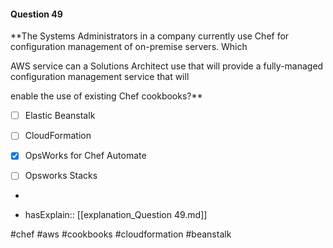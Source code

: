 #### Question  49


**The Systems Administrators in a company currently use Chef for configuration management of on-premise servers. Which

AWS service can a Solutions Architect use that will provide a fully-managed configuration management service that will

enable the use of existing Chef cookbooks?**


- [ ] Elastic Beanstalk


- [ ] CloudFormation


- [x] OpsWorks for Chef Automate


- [ ] Opsworks Stacks


*

- hasExplain:: [[explanation_Question  49.md]]

#chef #aws #cookbooks #cloudformation #beanstalk 